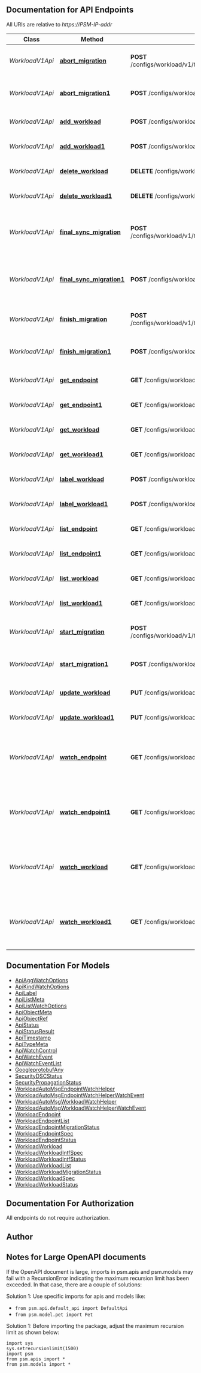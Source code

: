 
## Documentation for API Endpoints

All URIs are relative to *https://PSM-IP-addr*

Class | Method | HTTP request | Description
------------ | ------------- | ------------- | -------------
*WorkloadV1Api* | [**abort_migration**](../../../../pensando_ent/docs/WorkloadV1Api.md#abort_migration) | **POST** /configs/workload/v1/tenant/{O.Tenant}/workloads/{O.Name}/AbortMigration | Abort Workload Migration operation
*WorkloadV1Api* | [**abort_migration1**](../../../../pensando_ent/docs/WorkloadV1Api.md#abort_migration1) | **POST** /configs/workload/v1/workloads/{O.Name}/AbortMigration | Abort Workload Migration operation
*WorkloadV1Api* | [**add_workload**](../../../../pensando_ent/docs/WorkloadV1Api.md#add_workload) | **POST** /configs/workload/v1/tenant/{O.Tenant}/workloads | Create Workload object
*WorkloadV1Api* | [**add_workload1**](../../../../pensando_ent/docs/WorkloadV1Api.md#add_workload1) | **POST** /configs/workload/v1/workloads | Create Workload object
*WorkloadV1Api* | [**delete_workload**](../../../../pensando_ent/docs/WorkloadV1Api.md#delete_workload) | **DELETE** /configs/workload/v1/tenant/{O.Tenant}/workloads/{O.Name} | Delete Workload object
*WorkloadV1Api* | [**delete_workload1**](../../../../pensando_ent/docs/WorkloadV1Api.md#delete_workload1) | **DELETE** /configs/workload/v1/workloads/{O.Name} | Delete Workload object
*WorkloadV1Api* | [**final_sync_migration**](../../../../pensando_ent/docs/WorkloadV1Api.md#final_sync_migration) | **POST** /configs/workload/v1/tenant/{O.Tenant}/workloads/{O.Name}/FinalSyncMigration | Initiates the final sync for the Workload Migration operation
*WorkloadV1Api* | [**final_sync_migration1**](../../../../pensando_ent/docs/WorkloadV1Api.md#final_sync_migration1) | **POST** /configs/workload/v1/workloads/{O.Name}/FinalSyncMigration | Initiates the final sync for the Workload Migration operation
*WorkloadV1Api* | [**finish_migration**](../../../../pensando_ent/docs/WorkloadV1Api.md#finish_migration) | **POST** /configs/workload/v1/tenant/{O.Tenant}/workloads/{O.Name}/FinishMigration | Finish Workload Migration operation
*WorkloadV1Api* | [**finish_migration1**](../../../../pensando_ent/docs/WorkloadV1Api.md#finish_migration1) | **POST** /configs/workload/v1/workloads/{O.Name}/FinishMigration | Finish Workload Migration operation
*WorkloadV1Api* | [**get_endpoint**](../../../../pensando_ent/docs/WorkloadV1Api.md#get_endpoint) | **GET** /configs/workload/v1/tenant/{O.Tenant}/endpoints/{O.Name} | Get Endpoint object
*WorkloadV1Api* | [**get_endpoint1**](../../../../pensando_ent/docs/WorkloadV1Api.md#get_endpoint1) | **GET** /configs/workload/v1/endpoints/{O.Name} | Get Endpoint object
*WorkloadV1Api* | [**get_workload**](../../../../pensando_ent/docs/WorkloadV1Api.md#get_workload) | **GET** /configs/workload/v1/tenant/{O.Tenant}/workloads/{O.Name} | Get Workload object
*WorkloadV1Api* | [**get_workload1**](../../../../pensando_ent/docs/WorkloadV1Api.md#get_workload1) | **GET** /configs/workload/v1/workloads/{O.Name} | Get Workload object
*WorkloadV1Api* | [**label_workload**](../../../../pensando_ent/docs/WorkloadV1Api.md#label_workload) | **POST** /configs/workload/v1/tenant/{O.Tenant}/workloads/{O.Name}/label | Label Workload object
*WorkloadV1Api* | [**label_workload1**](../../../../pensando_ent/docs/WorkloadV1Api.md#label_workload1) | **POST** /configs/workload/v1/workloads/{O.Name}/label | Label Workload object
*WorkloadV1Api* | [**list_endpoint**](../../../../pensando_ent/docs/WorkloadV1Api.md#list_endpoint) | **GET** /configs/workload/v1/tenant/{O.Tenant}/endpoints | List Endpoint objects
*WorkloadV1Api* | [**list_endpoint1**](../../../../pensando_ent/docs/WorkloadV1Api.md#list_endpoint1) | **GET** /configs/workload/v1/endpoints | List Endpoint objects
*WorkloadV1Api* | [**list_workload**](../../../../pensando_ent/docs/WorkloadV1Api.md#list_workload) | **GET** /configs/workload/v1/tenant/{O.Tenant}/workloads | List Workload objects
*WorkloadV1Api* | [**list_workload1**](../../../../pensando_ent/docs/WorkloadV1Api.md#list_workload1) | **GET** /configs/workload/v1/workloads | List Workload objects
*WorkloadV1Api* | [**start_migration**](../../../../pensando_ent/docs/WorkloadV1Api.md#start_migration) | **POST** /configs/workload/v1/tenant/{O.Tenant}/workloads/{O.Name}/StartMigration | Start Workload Migration operation
*WorkloadV1Api* | [**start_migration1**](../../../../pensando_ent/docs/WorkloadV1Api.md#start_migration1) | **POST** /configs/workload/v1/workloads/{O.Name}/StartMigration | Start Workload Migration operation
*WorkloadV1Api* | [**update_workload**](../../../../pensando_ent/docs/WorkloadV1Api.md#update_workload) | **PUT** /configs/workload/v1/tenant/{O.Tenant}/workloads/{O.Name} | Update Workload object
*WorkloadV1Api* | [**update_workload1**](../../../../pensando_ent/docs/WorkloadV1Api.md#update_workload1) | **PUT** /configs/workload/v1/workloads/{O.Name} | Update Workload object
*WorkloadV1Api* | [**watch_endpoint**](../../../../pensando_ent/docs/WorkloadV1Api.md#watch_endpoint) | **GET** /configs/workload/v1/watch/tenant/{O.Tenant}/endpoints | Watch Endpoint objects. Supports WebSockets or HTTP long poll
*WorkloadV1Api* | [**watch_endpoint1**](../../../../pensando_ent/docs/WorkloadV1Api.md#watch_endpoint1) | **GET** /configs/workload/v1/watch/endpoints | Watch Endpoint objects. Supports WebSockets or HTTP long poll
*WorkloadV1Api* | [**watch_workload**](../../../../pensando_ent/docs/WorkloadV1Api.md#watch_workload) | **GET** /configs/workload/v1/watch/tenant/{O.Tenant}/workloads | Watch Workload objects. Supports WebSockets or HTTP long poll
*WorkloadV1Api* | [**watch_workload1**](../../../../pensando_ent/docs/WorkloadV1Api.md#watch_workload1) | **GET** /configs/workload/v1/watch/workloads | Watch Workload objects. Supports WebSockets or HTTP long poll


## Documentation For Models

 - [ApiAggWatchOptions](../../../docs/ApiAggWatchOptions.md)
 - [ApiKindWatchOptions](../../../docs/ApiKindWatchOptions.md)
 - [ApiLabel](../../../docs/ApiLabel.md)
 - [ApiListMeta](../../../docs/ApiListMeta.md)
 - [ApiListWatchOptions](../../../docs/ApiListWatchOptions.md)
 - [ApiObjectMeta](../../../docs/ApiObjectMeta.md)
 - [ApiObjectRef](../../../docs/ApiObjectRef.md)
 - [ApiStatus](../../../docs/ApiStatus.md)
 - [ApiStatusResult](../../../docs/ApiStatusResult.md)
 - [ApiTimestamp](../../../docs/ApiTimestamp.md)
 - [ApiTypeMeta](../../../docs/ApiTypeMeta.md)
 - [ApiWatchControl](../../../docs/ApiWatchControl.md)
 - [ApiWatchEvent](../../../docs/ApiWatchEvent.md)
 - [ApiWatchEventList](../../../docs/ApiWatchEventList.md)
 - [GoogleprotobufAny](../../../docs/GoogleprotobufAny.md)
 - [SecurityDSCStatus](../../../docs/SecurityDSCStatus.md)
 - [SecurityPropagationStatus](../../../docs/SecurityPropagationStatus.md)
 - [WorkloadAutoMsgEndpointWatchHelper](../../../docs/WorkloadAutoMsgEndpointWatchHelper.md)
 - [WorkloadAutoMsgEndpointWatchHelperWatchEvent](../../../docs/WorkloadAutoMsgEndpointWatchHelperWatchEvent.md)
 - [WorkloadAutoMsgWorkloadWatchHelper](../../../docs/WorkloadAutoMsgWorkloadWatchHelper.md)
 - [WorkloadAutoMsgWorkloadWatchHelperWatchEvent](../../../docs/WorkloadAutoMsgWorkloadWatchHelperWatchEvent.md)
 - [WorkloadEndpoint](../../../docs/WorkloadEndpoint.md)
 - [WorkloadEndpointList](../../../docs/WorkloadEndpointList.md)
 - [WorkloadEndpointMigrationStatus](../../../docs/WorkloadEndpointMigrationStatus.md)
 - [WorkloadEndpointSpec](../../../docs/WorkloadEndpointSpec.md)
 - [WorkloadEndpointStatus](../../../docs/WorkloadEndpointStatus.md)
 - [WorkloadWorkload](../../../docs/WorkloadWorkload.md)
 - [WorkloadWorkloadIntfSpec](../../../docs/WorkloadWorkloadIntfSpec.md)
 - [WorkloadWorkloadIntfStatus](../../../docs/WorkloadWorkloadIntfStatus.md)
 - [WorkloadWorkloadList](../../../docs/WorkloadWorkloadList.md)
 - [WorkloadWorkloadMigrationStatus](../../../docs/WorkloadWorkloadMigrationStatus.md)
 - [WorkloadWorkloadSpec](../../../docs/WorkloadWorkloadSpec.md)
 - [WorkloadWorkloadStatus](../../../docs/WorkloadWorkloadStatus.md)


## Documentation For Authorization

 All endpoints do not require authorization.

## Author




## Notes for Large OpenAPI documents
If the OpenAPI document is large, imports in psm.apis and psm.models may fail with a
RecursionError indicating the maximum recursion limit has been exceeded. In that case, there are a couple of solutions:

Solution 1:
Use specific imports for apis and models like:
- `from psm.api.default_api import DefaultApi`
- `from psm.model.pet import Pet`

Solution 1:
Before importing the package, adjust the maximum recursion limit as shown below:
```
import sys
sys.setrecursionlimit(1500)
import psm
from psm.apis import *
from psm.models import *
```
